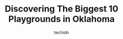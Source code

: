 ---
layout: ampstory
image: https://i0.wp.com/paketmu.com/wp-content/uploads/2023/06/woodson-park-playground-0-in-oklahoma-1686369279.jpeg?resize=640,853
author: techidn
featured: false
description: Explore the diverse Playground scene in Oklahoma, home to an incredible selection of 10 establishments catering to every taste. Whether youre in search of iconic favorites or undiscovered t
title: Discovering The Biggest 10 Playgrounds in Oklahoma
cover:
   title: Discovering The Biggest 10 Playgrounds in Oklahoma
   subtitle: RICKPATE
   background: https://paketmu.com/wp-content/uploads/2023/06/woodson-park-playground-0-in-oklahoma-1686369279.jpeg

pages: 
 - layout: thirds
   top: <h1>#1 Scissortail Park</h1>
   bottom: "<p>One of the most amazing parks Ive ever visited. Locals are lucky to have this place and should check it out if they havent. I was in town for work and wales through</p>"
   background: https://paketmu.com/wp-content/uploads/2023/06/woodson-park-playground-1-in-oklahoma-1686369280.jpeg
   backgroundblur: true
 - layout: thirds
   top: <h1>#2 Stars and Stripes Park</h1>
   bottom: "<p>We absolutely loved this park!  There were lots of friendly kids for my toddler to play with.  It has beautiful views and ducks.  Its gorgeous at sunset.  There are a </p>"
   background: https://paketmu.com/wp-content/uploads/2023/06/woodson-park-playground-2-in-oklahoma-1686369281.jpeg
   cta:
      link: https://paketmu.com/discovering-the-biggest-10-playgrounds-in-oklahoma/
      text: Discovering The Biggest 10 Playgrounds in Oklahoma
 - layout: thirds
   top: <h1>#3 Lions Childrens Playground</h1>
   bottom: "<p>Fantastic park with a good view of the lake! Age appropriate for my 4 year old. Super fun musical equipment. Great trails as well! Highly recommend!</p>"
   background: https://paketmu.com/wp-content/uploads/2023/06/woodson-park-playground-3-in-oklahoma-1686369282.jpeg
   cta:
      link: https://paketmu.com/discovering-the-biggest-10-playgrounds-in-oklahoma/
      text: Discovering The Biggest 10 Playgrounds in Oklahoma
 - layout: thirds
   top: <h1>#4 Childrens Garden</h1>
   bottom: "<p>160 W Reno Ave, Oklahoma City, OK 73102, United States</p>"
   background: https://images.unsplash.com/photo-1546497974-b213c9efb599?ixlib=rb-4.0.3&ixid=MnwxMjA3fDB8MHxwaG90by1wYWdlfHx8fGVufDB8fHx8&auto=format&fit=crop&w=640&h=853&q=80
   cta:
      link: https://paketmu.com/discovering-the-biggest-10-playgrounds-in-oklahoma/
      text: Discovering The Biggest 10 Playgrounds in Oklahoma
 - layout: thirds
   top: <h1>#5 Siler Park</h1>
   bottom: "<p>2500 SW 95th St, Oklahoma City, OK 73159, United States</p>"
   background: https://images.unsplash.com/photo-1522441815192-d9f04eb0615c?ixlib=rb-4.0.3&ixid=MnwxMjA3fDB8MHxwaG90by1wYWdlfHx8fGVufDB8fHx8&auto=format&fit=crop&w=640&h=853&q=80
   cta:
      link: https://paketmu.com/discovering-the-biggest-10-playgrounds-in-oklahoma/
      text: Discovering The Biggest 10 Playgrounds in Oklahoma
 - layout: thirds
   top: <h1>#6 Tulsa Park</h1>
   bottom: "<p>2500 S Tulsa Ave, Oklahoma City, OK 73108, United States</p>"
   background: https://images.unsplash.com/photo-1553949345-eb786bb3f7ba?ixlib=rb-4.0.3&ixid=MnwxMjA3fDB8MHxwaG90by1wYWdlfHx8fGVufDB8fHx8&auto=format&fit=crop&w=640&h=853&q=80
   cta:
      link: https://paketmu.com/discovering-the-biggest-10-playgrounds-in-oklahoma/
      text: Discovering The Biggest 10 Playgrounds in Oklahoma
 - layout: thirds
   top: <h1>#7 Kite Park</h1>
   bottom: "<p>Nichols Hills, OK 73116, United States</p>"
   background: https://images.unsplash.com/photo-1534312527009-56c7016453e6?ixlib=rb-4.0.3&ixid=MnwxMjA3fDB8MHxwaG90by1wYWdlfHx8fGVufDB8fHx8&auto=format&fit=crop&w=640&h=853&q=80
   cta:
      link: https://paketmu.com/discovering-the-biggest-10-playgrounds-in-oklahoma/
      text: Discovering The Biggest 10 Playgrounds in Oklahoma
 - layout: thirds
   middle: Continue reading...
   background: https://images.unsplash.com/photo-1602536052359-ef94c21c5948?ixlib=rb-4.0.3&ixid=MnwxMjA3fDB8MHxwaG90by1wYWdlfHx8fGVufDB8fHx8&auto=format&fit=crop&w=640&h=853&q=80
   cta:
      link: https://paketmu.com/discovering-the-biggest-10-playgrounds-in-oklahoma/
      text: Discovering The Biggest 10 Playgrounds in Oklahoma
      
---